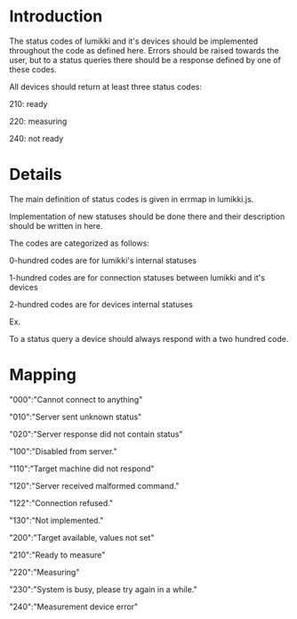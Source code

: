 # Introduction #

The status codes of lumikki and it's devices should be implemented throughout the code as defined here. Errors should be raised towards the user, but to a status queries there should be a response defined by one of these codes.

All devices should return at least three status codes:

210: ready

220: measuring

240: not ready

# Details #

The main definition of status codes is given in errmap in lumikki.js.

Implementation of new statuses should be done there and their description should be written in here.

The codes are categorized as follows:

0-hundred codes are for lumikki's internal statuses

1-hundred codes are for connection statuses between lumikki and it's devices

2-hundred codes are for devices internal statuses

Ex.

To a status query a device should always respond with a two hundred code.

# Mapping #

"000":"Cannot connect to anything"

"010":"Server sent unknown status"

"020":"Server response did not contain status"

"100":"Disabled from server."

"110":"Target machine did not respond"

"120":"Server received malformed command."

"122":"Connection refused."

"130":"Not implemented."

"200":"Target available, values not set"

"210":"Ready to measure"

"220":"Measuring"

"230":"System is busy, please try again in a while."

"240":"Measurement device error"